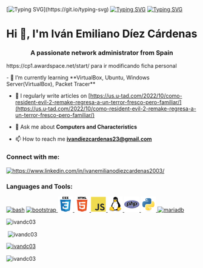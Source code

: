 [![Typing SVG](https://readme-typing-svg.demolab.com?font=Fira+Code&duration=4000&pause=2000&color=22F72E&random=false&width=435&lines=La+inform%C3%A1tica+es+como+;un+rompecabezas+infinito+del+cual;todo+el+mundo+necesita+aprender!!!)](https://git.io/typing-svg)
[![Typing SVG](https://readme-typing-svg.demolab.com/?lines=ME+GUSTA+LA+CIBERSEGURIDAD!!;¯\_(ツ)_/¯)](https://git.io/typing-svg)
[![Typing SVG](https://readme-typing-svg.demolab.com/?lines=ME+GUSTA+LA+INFORMATICA!!;¯\_(ツ)_/¯)](https://git.io/typing-svg)

<h1 align="center">Hi 👋, I'm Iván Emiliano Díez Cárdenas</h1>
<h3 align="center">A passionate network administrator from Spain</h3>
<p>https://cp1.awardspace.net/start/ para ir modificando ficha personal</p>
- 🌱 I’m currently learning **VirtualBox, Ubuntu, Windows Server(VirtualBox), Packet Tracer**

- 📝 I regularly write articles on [https://us.u-tad.com/2022/10/como-resident-evil-2-remake-regresa-a-un-terror-fresco-pero-familiar/](https://us.u-tad.com/2022/10/como-resident-evil-2-remake-regresa-a-un-terror-fresco-pero-familiar/)

- 💬 Ask me about **Computers and Characteristics**

- 📫 How to reach me **ivandiezcardenas23@gmail.com**

<h3 align="left">Connect with me:</h3>
<p align="left">
<a href="https://www.linkedin.com/in/ivandc03/" target="blank"><img align="center" src="https://raw.githubusercontent.com/rahuldkjain/github-profile-readme-generator/master/src/images/icons/Social/linked-in-alt.svg" alt="https://www.linkedin.com/in/ivanemilianodiezcardenas2003/" height="30" width="40" /></a>
</p>

<h3 align="left">Languages and Tools:</h3>
<p align="left"> <a href="https://www.gnu.org/software/bash/" target="_blank" rel="noreferrer"> 
<img src="https://cdn-icons-png.flaticon.com/512/919/919837.png" alt="bash" width="40" height="40"/></a> 
<a href="https://getbootstrap.com" target="_blank" rel="noreferrer"> 
<img src="https://obscureproblemsandgotchas.com/wp-content/uploads/2018/06/bootstrap-stack-e1530246058846.png" alt="bootstrap" width="40" height="40"/> </a>
<a href="https://www.w3schools.com/css/" target="_blank" rel="noreferrer">
<img src="https://raw.githubusercontent.com/devicons/devicon/master/icons/css3/css3-original-wordmark.svg" alt="css3" width="40" height="40"/> </a> 
<a href="https://www.w3.org/html/" target="_blank" rel="noreferrer"> 
<img src="https://raw.githubusercontent.com/devicons/devicon/master/icons/html5/html5-original-wordmark.svg" alt="html5" width="40" height="40"/> </a> 
<a href="https://developer.mozilla.org/en-US/docs/Web/JavaScript" target="_blank" rel="noreferrer"> 
<img src="https://raw.githubusercontent.com/devicons/devicon/master/icons/javascript/javascript-original.svg" alt="javascript" width="40" height="40"/> </a> 
<a href="https://www.linux.org/" target="_blank" rel="noreferrer">
<img src="https://raw.githubusercontent.com/devicons/devicon/master/icons/linux/linux-original.svg" alt="linux" width="40" height="40"/> </a> 
<a href="https://www.php.net" target="_blank" rel="noreferrer"> 
  <img src="https://raw.githubusercontent.com/devicons/devicon/master/icons/php/php-original.svg" alt="php" width="40" height="40"/> </a> 
<a href="https://www.python.org" target="_blank" rel="noreferrer"> 
  <img src="https://raw.githubusercontent.com/devicons/devicon/master/icons/python/python-original.svg" alt="python" width="40" height="40"/>
<a href="https://mariadb.org/" target="_blank" rel="noreferrer">
  <img src="https://www.wpsysadmin.com/wp-content/uploads/2021/07/mariadb.png" alt="mariadb" width="40" height="40"/> </a>
</p>
<p><img align="center" src="https://github-readme-stats.vercel.app/api/top-langs?username=ivandc03&show_icons=true&locale=en&layout=compact" alt="ivandc03" /></p>
<p>&nbsp;<img align="center" src="https://github-readme-stats.vercel.app/api?username=ivandc03&show_icons=true&locale=en" alt="ivandc03" /></p>
<p align="left"> <a href="https://github.com/ryo-ma/github-profile-trophy"><img src="https://github-profile-trophy.vercel.app/?username=ivandc03" alt="ivandc03" /></a> </p>
<p><img align="center" src="https://github-readme-streak-stats.herokuapp.com/?user=ivandc03&" alt="ivandc03" /></p>

<!--https://www.vectorlogo.zone/logos/gnu_bash/gnu_bash-icon.svg-->
<!--https://www.vectorlogo.zone/logos/mariadb/mariadb-icon.svg-->
